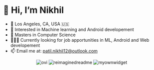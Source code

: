 # 👋 Hi, I’m Nikhil

- 📍 Los Angeles, CA, USA 🇺🇸
- 👀 Interested in Machine learning and Android developement
- 🌱 Masters in Computer Science
- 🧑🏾‍💻 Currently looking for job apportunities in ML, Android and Web developement
- 📫 Email me at: <patil.nikhil12@outlook.com>
<div align="center">
  <img src="https://github-readme-stats.vercel.app/api/top-langs?username=nikhilpatil12&show_icons=true&locale=en&layout=compact&theme=chartreuse-dark" alt="ovi" />
  <img src="https://myreadme.vercel.app/api/embed/nikhilpatil12?panels=userstatistics,toprepositories,toplanguages,commitgraph" alt="reimaginedreadme" />
  <img src="https://jokerr.nikpatil.com/api/image" alt="myownwidget" />
</div>

<!---
nikhilpatil12/nikhilpatil12 is a ✨ special ✨ repository because its `README.md` (this file) appears on your GitHub profile.
You can click the Preview link to take a look at your changes.
--->
